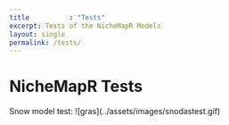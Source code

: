 ```yaml
---
title          : "Tests"
excerpt: Tests of the NicheMapR Models
layout: single
permalink: /tests/
---
```

<h1>NicheMapR Tests</h1>


<p>
Snow model test: ![gras](../assets/images/snodastest.gif)